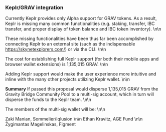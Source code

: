 ### Keplr/GRAV integration

Currently Keplr provides only Alpha support for GRAV tokens. As a result, Keplr is missing many common functionalities (e.g. staking, transfer, IBC transfer, and proper display of token balance and IBC token inventory). \n\n

These missing functionalities have been thus far been accomplished by connecting Keplr to an external site (such as the indispensable https://skynetexplorers.com/) or via the CLI. \n\n

The cost for establishing full Keplr support (for both their mobile apps and browser wallet extensions) is 1,135,015 GRAV. \n\n

Adding Keplr support would make the user experience more intuitive and inline with the many other projects utilizing Keplr wallet. \n\n

**Summary**
If passed this proposal would disperse 1,135,015 GRAV from the Gravity Bridge Community Pool to a multi-sig account, which in turn will disperse the funds to the Keplr team. \n\n

The members of the multi-sig wallet will be: \n\n

Zaki Manian, Sommelier/Iqlusion  \n\n
Ethan Kravitz, AGE Fund  \n\n
Žygimantas Magelinskas, Figment
